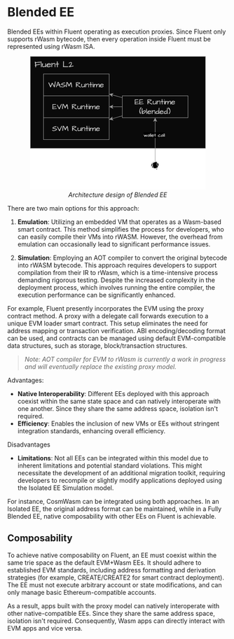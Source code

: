 # Blended EE

Blended EEs within Fluent operating as execution proxies.
Since Fluent only supports rWasm bytecode, then every operation inside Fluent must be represented using rWasm ISA.

<p align="center">
   <img src="../../images/blended-ee.png" alt=""/>
   <br/>
   <i>Architecture design of Blended EE</i>
</p>

There are two main options for this approach:

1. **Emulation**: Utilizing an embedded VM that operates as a Wasm-based smart contract. This method simplifies the process for developers, who can easily compile their VMs into rWASM. However, the overhead from emulation can occasionally lead to significant performance issues.

2. **Simulation**: Employing an AOT compiler to convert the original bytecode into rWASM bytecode. This approach requires developers to support compilation from their IR to rWasm, which is a time-intensive process demanding rigorous testing. Despite the increased complexity in the deployment process, which involves running the entire compiler, the execution performance can be significantly enhanced.

For example, Fluent presently incorporates the EVM using the proxy contract method.
A proxy with a delegate call forwards execution to a unique EVM loader smart contract.
This setup eliminates the need for address mapping or transaction verification.
ABI encoding/decoding format can be used, and contracts can be managed using default EVM-compatible data structures,
such as storage, block/transaction structures.

> *Note: AOT compiler for EVM to rWasm is currently a work in progress and will eventually replace the existing proxy model.*

Advantages:
- **Native Interoperability**: Different EEs deployed with this approach coexist within the same state space and can natively interoperate with one another. Since they share the same address space, isolation isn't required.
- **Efficiency**: Enables the inclusion of new VMs or EEs without stringent integration standards, enhancing overall efficiency.

Disadvantages
- **Limitations**: Not all EEs can be integrated within this model due to inherent limitations and potential standard violations. This might necessitate the development of an additional migration toolkit, requiring developers to recompile or slightly modify applications deployed using the Isolated EE Simulation model.

For instance, CosmWasm can be integrated using both approaches.
In an Isolated EE, the original address format can be maintained,
while in a Fully Blended EE, native composability with other EEs on Fluent is achievable.

## Composability

To achieve native composability on Fluent, an EE must coexist within the same trie space as the default EVM+Wasm EEs.
It should adhere to established EVM standards, including address formatting and derivation strategies
(for example, CREATE/CREATE2 for smart contract deployment).
The EE must not execute arbitrary account or state modifications,
and can only manage basic Ethereum-compatible accounts.

As a result, apps built with the proxy model can natively interoperate with other native-compatible EEs.
Since they share the same address space, isolation isn't required.
Consequently, Wasm apps can directly interact with EVM apps and vice versa.